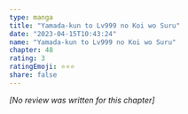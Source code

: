 ```yaml
---
type: manga
title: "Yamada-kun to Lv999 no Koi wo Suru"
date: "2023-04-15T10:43:24"
name: "Yamada-kun to Lv999 no Koi wo Suru"
chapter: 48
rating: 3
ratingEmoji: ⭐️⭐️⭐️
share: false
---
```


*[No review was written for this chapter]*
